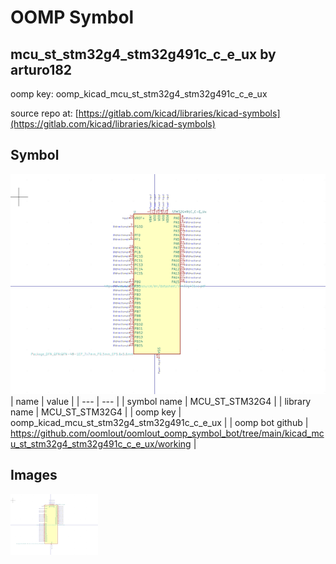 # OOMP Symbol  
## mcu_st_stm32g4_stm32g491c_c_e_ux  by arturo182  
  
oomp key: oomp_kicad_mcu_st_stm32g4_stm32g491c_c_e_ux  
  
source repo at: [https://gitlab.com/kicad/libraries/kicad-symbols](https://gitlab.com/kicad/libraries/kicad-symbols)  
## Symbol  
  
[![working.png](working_600.png)](working.png)  
| name | value | 
| --- | --- | 
| symbol name | MCU_ST_STM32G4 | 
| library name | MCU_ST_STM32G4 | 
| oomp key | oomp_kicad_mcu_st_stm32g4_stm32g491c_c_e_ux | 
| oomp bot github | https://github.com/oomlout/oomlout_oomp_symbol_bot/tree/main/kicad_mcu_st_stm32g4_stm32g491c_c_e_ux/working | 
## Images  
  
[![working.png](working_140.png)](working.png)  
